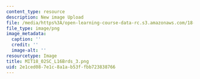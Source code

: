 ```yaml
---
content_type: resource
description: New image Upload
file: /media/https%3A/open-learning-course-data-rc.s3.amazonaws.com/18-02sc-multivariable-calculus-fall-2010/2e1ced087e1c8a1ab53ffbb723838766_MIT18_02SC_L16Brds_3.png
file_type: image/png
image_metadata:
  caption: ''
  credit: ''
  image-alt: ''
resourcetype: Image
title: MIT18_02SC_L16Brds_3.png
uid: 2e1ced08-7e1c-8a1a-b53f-fbb723838766
---
```

